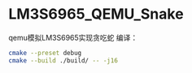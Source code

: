 # LM3S6965_QEMU_Snake
qemu模拟LM3S6965实现贪吃蛇
编译：
```bash
cmake --preset debug
cmake --build ./build/ -- -j16
```